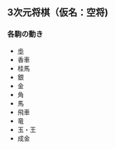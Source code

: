 ## 3次元将棋（仮名：空将)
### 各駒の動き
- [歩](http://kusho.knowpic.com/comas/?coma=fu)
- 香車
- 桂馬
- 銀
- 金
- 角
- 馬
- 飛車
- 竜
- 玉・王
- 成金
